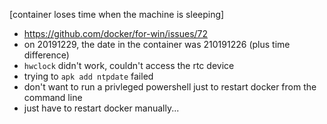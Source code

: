 [container loses time when the machine is sleeping]
- https://github.com/docker/for-win/issues/72
- on 20191229, the date in the container was 210191226 (plus time difference)
- `hwclock` didn't work, couldn't access the rtc device
- trying to `apk add ntpdate` failed
- don't want to run a privleged powershell just to restart docker from the command line
- just have to restart docker manually...
